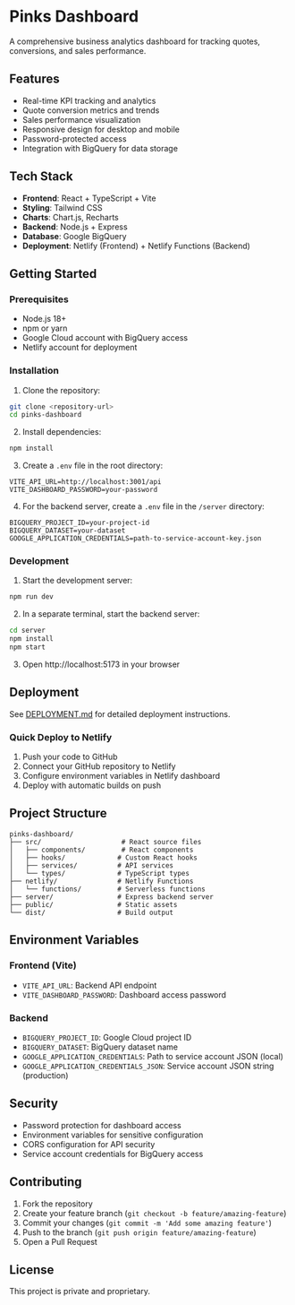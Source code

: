# Pinks Dashboard

A comprehensive business analytics dashboard for tracking quotes, conversions, and sales performance.

## Features

- Real-time KPI tracking and analytics
- Quote conversion metrics and trends
- Sales performance visualization
- Responsive design for desktop and mobile
- Password-protected access
- Integration with BigQuery for data storage

## Tech Stack

- **Frontend**: React + TypeScript + Vite
- **Styling**: Tailwind CSS
- **Charts**: Chart.js, Recharts
- **Backend**: Node.js + Express
- **Database**: Google BigQuery
- **Deployment**: Netlify (Frontend) + Netlify Functions (Backend)

## Getting Started

### Prerequisites

- Node.js 18+
- npm or yarn
- Google Cloud account with BigQuery access
- Netlify account for deployment

### Installation

1. Clone the repository:
```bash
git clone <repository-url>
cd pinks-dashboard
```

2. Install dependencies:
```bash
npm install
```

3. Create a `.env` file in the root directory:
```env
VITE_API_URL=http://localhost:3001/api
VITE_DASHBOARD_PASSWORD=your-password
```

4. For the backend server, create a `.env` file in the `/server` directory:
```env
BIGQUERY_PROJECT_ID=your-project-id
BIGQUERY_DATASET=your-dataset
GOOGLE_APPLICATION_CREDENTIALS=path-to-service-account-key.json
```

### Development

1. Start the development server:
```bash
npm run dev
```

2. In a separate terminal, start the backend server:
```bash
cd server
npm install
npm start
```

3. Open http://localhost:5173 in your browser

## Deployment

See [DEPLOYMENT.md](./DEPLOYMENT.md) for detailed deployment instructions.

### Quick Deploy to Netlify

1. Push your code to GitHub
2. Connect your GitHub repository to Netlify
3. Configure environment variables in Netlify dashboard
4. Deploy with automatic builds on push

## Project Structure

```
pinks-dashboard/
├── src/                    # React source files
│   ├── components/         # React components
│   ├── hooks/             # Custom React hooks
│   ├── services/          # API services
│   └── types/             # TypeScript types
├── netlify/               # Netlify Functions
│   └── functions/         # Serverless functions
├── server/                # Express backend server
├── public/                # Static assets
└── dist/                  # Build output
```

## Environment Variables

### Frontend (Vite)
- `VITE_API_URL`: Backend API endpoint
- `VITE_DASHBOARD_PASSWORD`: Dashboard access password

### Backend
- `BIGQUERY_PROJECT_ID`: Google Cloud project ID
- `BIGQUERY_DATASET`: BigQuery dataset name
- `GOOGLE_APPLICATION_CREDENTIALS`: Path to service account JSON (local)
- `GOOGLE_APPLICATION_CREDENTIALS_JSON`: Service account JSON string (production)

## Security

- Password protection for dashboard access
- Environment variables for sensitive configuration
- CORS configuration for API security
- Service account credentials for BigQuery access

## Contributing

1. Fork the repository
2. Create your feature branch (`git checkout -b feature/amazing-feature`)
3. Commit your changes (`git commit -m 'Add some amazing feature'`)
4. Push to the branch (`git push origin feature/amazing-feature`)
5. Open a Pull Request

## License

This project is private and proprietary.
